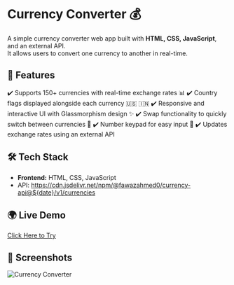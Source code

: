 # Currency Converter 💰
A simple currency converter web app built with **HTML, CSS, JavaScript**, and an external API.  
It allows users to convert one currency to another in real-time.

## 🚀 Features
✔️ Supports 150+ currencies with real-time exchange rates 📊
✔️ Country flags displayed alongside each currency 🇺🇸 🇮🇳
✔️ Responsive and interactive UI with Glassmorphism design ✨
✔️ Swap functionality to quickly switch between currencies 🔄
✔️ Number keypad for easy input 🔢
✔️ Updates exchange rates using an external API


## 🛠 Tech Stack
- **Frontend:** HTML, CSS, JavaScript
- API: https://cdn.jsdelivr.net/npm/@fawazahmed0/currency-api@${date}/v1/currencies


## 🌍 Live Demo
[Click Here to Try](https://pratik740.github.io/Currency-Converter-Webapp/)

## 📸 Screenshots
![Currency Converter](https://github.com/user-attachments/assets/dd4560e7-c88b-421b-9bab-f1ed1f1c7452)



